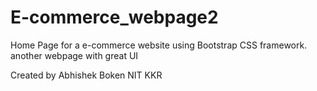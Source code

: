 # E-commerce_webpage2
Home Page for a e-commerce website using Bootstrap CSS framework.
another webpage with great UI


Created by Abhishek Boken
NIT KKR
